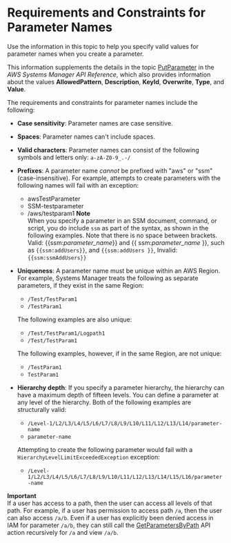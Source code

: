 # Requirements and Constraints for Parameter Names<a name="sysman-parameter-name-constraints"></a>

Use the information in this topic to help you specify valid values for parameter names when you create a parameter\. 

This information supplements the details in the topic [PutParameter](https://docs.aws.amazon.com/systems-manager/latest/APIReference/API_PutParameter.html) in the *AWS Systems Manager API Reference*, which also provides information about the values **AllowedPattern**, **Description**, **KeyId**, **Overwrite**, **Type**, and **Value**\.

The requirements and constraints for parameter names include the following:
+ **Case sensitivity**: Parameter names are case sensitive\.
+ **Spaces**: Parameter names can't include spaces\.
+ **Valid characters**: Parameter names can consist of the following symbols and letters only: `a-zA-Z0-9_.-/`
+ **Prefixes**: A parameter name *cannot* be prefixed with "aws" or "ssm" \(case\-insensitive\)\. For example, attempts to create parameters with the following names will fail with an exception:
  + awsTestParameter
  + SSM\-testparameter
  + /aws/testparam1
**Note**  
When you specify a parameter in an SSM document, command, or script, you do include `ssm` as part of the syntax, as shown in the following examples\. Note that there is no space between brackets\.   
Valid: \{\{ssm:*parameter\_name*\}\} and \{\{ ssm:*parameter\_name* \}\}, such as `{{ssm:addUsers}}`, and `{{ssm:addUsers }}`, 
Invalid: `{{ssm:ssmAddUsers}}`
+ **Uniqueness**: A parameter name must be unique within an AWS Region\. For example, Systems Manager treats the following as separate parameters, if they exist in the same Region:
  + `/Test/TestParam1`
  + `/TestParam1`

  The following examples are also unique:
  + `/Test/TestParam1/Logpath1`
  + `/Test/TestParam1`

  The following examples, however, if in the same Region, are not unique:
  + `/TestParam1`
  + `TestParam1`
+ **Hierarchy depth**: If you specify a parameter hierarchy, the hierarchy can have a maximum depth of fifteen levels\. You can define a parameter at any level of the hierarchy\. Both of the following examples are structurally valid:
  + `/Level-1/L2/L3/L4/L5/L6/L7/L8/L9/L10/L11/L12/L13/L14/parameter-name`
  + `parameter-name`

  Attempting to create the following parameter would fail with a `HierarchyLevelLimitExceededException` exception:
  + `/Level-1/L2/L3/L4/L5/L6/L7/L8/L9/L10/L11/L12/L13/L14/L15/L16/parameter-name`

**Important**  
If a user has access to a path, then the user can access all levels of that path\. For example, if a user has permission to access path `/a`, then the user can also access `/a/b`\. Even if a user has explicitly been denied access in IAM for parameter `/a/b`, they can still call the [GetParametersByPath](https://docs.aws.amazon.com/systems-manager/latest/APIReference/API_GetParametersByPath.html) API action recursively for `/a` and view `/a/b`\.
